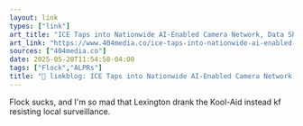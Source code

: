 ```yaml
---
layout: link
types: ["link"]
art_title: "ICE Taps into Nationwide AI-Enabled Camera Network, Data Shows"
art_link: "https://www.404media.co/ice-taps-into-nationwide-ai-enabled-camera-network-data-shows/"
sources: ["404media.co"]
date: 2025-05-28T11:54:58-04:00
tags: ["Flock","ALPRs"]
title: "🔗 linkblog: ICE Taps into Nationwide AI-Enabled Camera Network, Data Shows"
---
```

Flock sucks, and I'm so mad that Lexington drank the Kool-Aid instead kf resisting local surveillance.